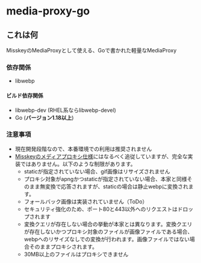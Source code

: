# media-proxy-go

## これは何
MisskeyのMediaProxyとして使える、Goで書かれた軽量なMediaProxy

### 依存関係
 - libwebp

#### ビルド依存関係
 - libwebp-dev (RHEL系ならlibwebp-devel)
 - Go (**バージョン1.18以上**)

### 注意事項
 - 現在開発段階なので、本番環境での利用は推奨されません
 - [Misskeyのメディアプロキシ仕様](https://github.com/misskey-dev/media-proxy/blob/master/SPECIFICATION.md)にはなるべく追従していますが、完全な実装ではありません。以下のような制限があります。
   * staticが指定されていない場合、gif画像はリサイズされません
   * プロキシ対象がapngかつstaticが指定されていない場合、本家と同様そのまま無変換で応答されますが、staticの場合は静止webpに変換されます。
   * フォールバック画像は実装されていません（ToDo）
   * セキュリティ強化のため、ポート80と443以外へのリクエストはドロップされます
   * 変換クエリが存在しない場合の挙動が本家とは異なります。変換クエリが存在しないかつプロキシ対象のファイルが画像ファイルである場合、webpへのリサイズなしでの変換が行われます。画像ファイルではない場合そのままプロキシされます。
   * 30MB以上のファイルはプロキシできません
